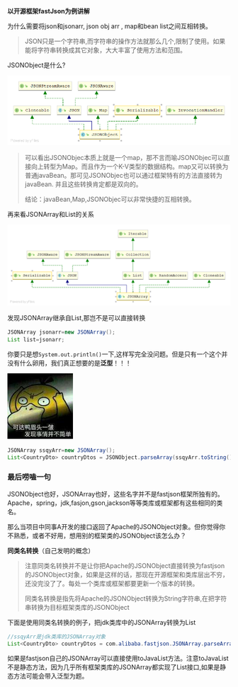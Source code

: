 **以开源框架fastJson为例讲解**



为什么需要将json和jsonarr, json  obj  arr , map和bean list之间互相转换。

> JSON只是一个字符串,而字符串的操作方法就那么几个,限制了使用。如果能将字符串转换成其它对象，大大丰富了使用方法和范围。



JSONObject是什么?

![](assets/JSONObject.png)

> 可以看出JSONObjec本质上就是一个map，那不言而喻JSONObjec可以直接向上转型为Map。而且作为一个K-V类型的数据结构。map又可以转换为普通javaBean。那可见JSONObjec也可以通过框架特有的方法直接转为javaBean. 并且这些转换肯定都是双向的。
>
> 结论：javaBean,Map,JSONObjec可以非常快捷的互相转换。





再来看JSONArray和List的关系

![](assets/JSONArray.png)

发现JSONArray继承自List,那岂不是可以直接转换

```java
JSONArray jsonarr=new JSONArray();
List list=jsonarr;
```

你要只是想`System.out.println()`一下,这样写完全没问题。但是只有一个这个并没有什么卵用，我们真正想要的是**泛型**！！！

![](assets/timg)



```java
JSONArray ssqyArr=new JSONArray();
List<CountryDto> countryDtos = JSONObject.parseArray(ssqyArr.toString(), CountryDto.class);
```







### 最后唠嗑一句

JSONObject也好，JSONArray也好，这些名字并不是fastjson框架所独有的。Apache，spring，jdk,fasjon,gson,jackson等等类库或框架都有这些相同的类名。

那么当项目中同事A开发的接口返回了Apache的JSONObject对象。但你觉得你不熟悉，或者不好用，想用别的框架类的JSONObject该怎么办？

**同类名转换**（自己发明的概念）

> 注意同类名转换并不是让你把Apache的JSONObject直接转换为fastjson的JSONObject对象，如果是这样的话，那现在开源框架和类库层出不穷，还没完没了了。每处一个类库或框架都要更新一个版本的转换。
>
> 同类名转换是指先将Apache的JSONObject转换为String字符串,在把字符串转换为目标框架类库的JSONObject



下面是使用同类名转换的例子，把jdk类库中的JSONArray转换为List

```java
//ssqyArr是jdk类库的JSONArray对象
List<CountryDto> countryDtos = com.alibaba.fastjson.JSONArray.parseArray(ssqyArr.toString(), CountryDto.class);
```

如果是fastjson自己的JSONArray可以直接使用toJavaList方法。注意toJavaList不是静态方法，因为几乎所有框架类库的JSONArray都实现了List接口,如果是静态方法可能会带入泛型为题。

